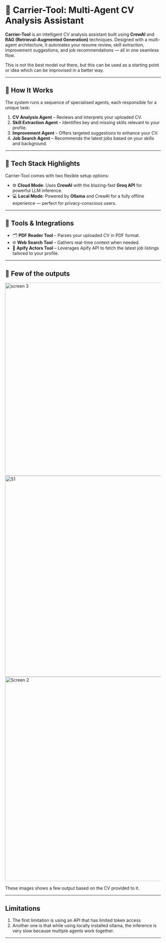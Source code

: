 # 🚀 Carrier-Tool: Multi-Agent CV Analysis Assistant

**Carrier-Tool** is an intelligent CV analysis assistant built using **CrewAI** and **RAG (Retrieval-Augmented Generation)** techniques. Designed with a multi-agent architecture, it automates your resume review, skill extraction, improvement suggestions, and job recommendations — all in one seamless flow.

This is not the best model out there, but this can be used as a starting point or idea which can be improvised in a better way.

---

## 🧠 How It Works

The system runs a sequence of specialised agents, each responsible for a unique task:

1. **CV Analysis Agent** – Reviews and interprets your uploaded CV.
2. **Skill Extraction Agent** – Identifies key and missing skills relevant to your profile.
3. **Improvement Agent** – Offers targeted suggestions to enhance your CV.
4. **Job Search Agent** – Recommends the latest jobs based on your skills and background.

---

## 🔧 Tech Stack Highlights

Carrier-Tool comes with two flexible setup options:

- ⚙️ **Cloud Mode**: Uses **CrewAI** with the blazing-fast **Groq API** for powerful LLM inference.
- 💻 **Local Mode**: Powered by **Ollama** and CrewAI for a fully offline experience — perfect for privacy-conscious users.

---

## 🧰 Tools & Integrations

- 🗂 **PDF Reader Tool** – Parses your uploaded CV in PDF format.
- 🌐 **Web Search Tool** – Gathers real-time context when needed.
- 💼 **Apify Actors Tool** – Leverages Apify API to fetch the latest job listings tailored to your profile.

---

## 📸 Few of the outputs 
<img width="624" alt="screen 3" src="https://github.com/user-attachments/assets/615b735c-24bc-49ae-af1f-471c6444249a" />
<img width="650" alt="S1" src="https://github.com/user-attachments/assets/3bc406f0-c2be-47f3-80ab-4f63da2d535b" />
<img width="661" alt="Screen 2" src="https://github.com/user-attachments/assets/320fcf99-2ae1-4b88-9f91-3112c3ea9511" />

These images shows a few output based on the CV provided to it.

---

## Limitations 

1. The first limitation is using an API that has limited token access
2. Another one is that while using locally installed ollama, the inference is very slow because multiple agents work together.

---


